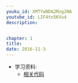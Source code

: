 ```yaml
---
youku_id: XMTYwNDA2Mzg2NA
youtube_id: LIF4tn5KVu4
description: 


chapter: 1
title: 
date: 2016-11-3
---
```

* 学习资料:
  * [相关代码]()

